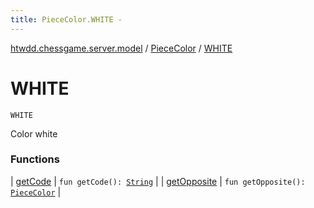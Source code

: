 ```yaml
---
title: PieceColor.WHITE - 
---
```


[htwdd.chessgame.server.model](../../index.html) / [PieceColor](../index.html) / [WHITE](./index.html)

# WHITE

`WHITE`

Color white

### Functions

| [getCode](get-code.html) | `fun getCode(): `[`String`](https://kotlinlang.org/api/latest/jvm/stdlib/kotlin/-string/index.html) |
| [getOpposite](get-opposite.html) | `fun getOpposite(): `[`PieceColor`](../index.html) |

